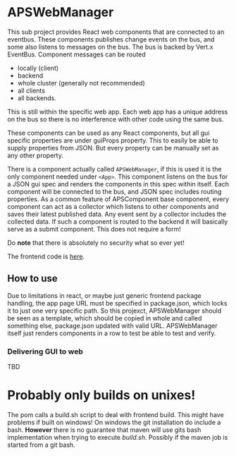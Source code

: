 # APSWebManager

This sub project provides React web components that are connected to an eventbus. These components publishes change events on the bus, and some also listens to messages on the bus. The bus is backed by Vert.x EventBus. Component messages can be routed

- locally (client)
- backend
- whole cluster (generally not recommended)
- all clients
- all backends.

This is still within the specific web app. Each web app has a unique address on the bus so there is no interference with other code using the same bus.

These components can be used as any React components, but all gui specific properties are under guiProps property. This to easily be able to supply properties from JSON. But every property can be manually set as any other property.

There is a component actually called `APSWebManager`, if this is used it is the only component needed under `<App>`. This component listens on the bus for a JSON gui spec and renders the components in this spec within itself. Each component will be connected to the bus, and JSON spec includes routing properties. As a common feature of APSComponent base component, every component can act as a collector which listens to other components and saves their latest published data. Any event sent by a collector includes the collected data. If such a component is routed to the backend it will basically serve as a submit component. This does not require a form!

Do **note** that there is absolutely no security what so ever yet!

The frontend code is [here](src/main/js/aps-webmanager-frontend).

## How to use

Due to limitations in react, or maybe just generic frontend package handling, the app page URL must be specified in package.json, which locks it to just one very specific path. So this projexct, APSWebManager should be seen as a template, which should be copied in whole and called something else, package.json updated with valid URL. APSWebManager itself just renders components in a row to test be able to test and verify.

### Delivering GUI to web

TBD 

# Probably only builds on unixes!

The pom calls a build.sh script to deal with frontend build. This might have problems if built on windows! On windows the git installation do include a bash. __However__ there is no guarantee that maven will use gits bash implementation when trying to execute _build.sh_. Possibly if the maven job is started from a git bash.